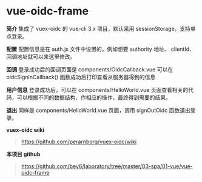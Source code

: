 # vue-oidc-frame

**简介**
集成了 vuex-oidc 的 vue-cli 3.x 项目，默认采用 sessionStorage，支持单点登录。

**配置**
配置信息是在 auth.js 文件中设置的，例如想要 authority 地址、 clientId、回调地址就可以来这里修改。

**回调**
登录成功后的回调页面是 components/OidcCallback.vue 可以在 oidcSignInCallback() 函数成功后打印查看从服务器得到的信息

**用户信息**
登录成功后，可以在 components/HelloWorld.vue 页面查看相关的代码，可以根据不同的数据结构，作相应的操作，最终得到需要的结果。

**退出**
同样是 components/HelloWorld.vue 页面，调用 signOutOidc 函数退出登录。

**vuex-oidc wiki**

> https://github.com/perarnborg/vuex-oidc/wiki

**本项目 github**

> https://github.com/bey6/laboratory/tree/master/03-spa/01-vue/vue-oidc-frame
